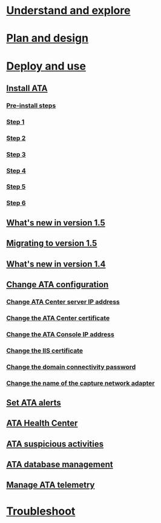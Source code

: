 # [Understand and explore](/ATA/understand/what-is-ata.html)
# [Plan and design](/ATA/plandesign/ata-capacity-planning.html)
# [Deploy and use](install-ata.md)
## [Install ATA](install-ata.md)
### [Pre-install steps](install-ata-preinstall.md)
### [Step 1](install-ata-step1.md)
### [Step 2](install-ata-step2.md)
### [Step 3](install-ata-step3.md)
### [Step 4](install-ata-step4.md)
### [Step 5](install-ata-step5.md)
### [Step 6](install-ata-step6.md)
## [What's new in version 1.5](whats-new-version-1.5.md)
## [Migrating to version 1.5](ata-update-1.5-migration-guide.md)
## [What's new in version 1.4](whats-new-version-1.4.md)
## [Change ATA configuration](modifying-ata-configuration.md)
### [Change ATA Center server IP address](modifying-ata-config-centerip.md)
### [Change the ATA Center certificate](modifying-ata-config-centercert.md)
### [Change the ATA Console IP address](modifying-ata-config-consoleip.md)
### [Change the IIS certificate](modifying-ata-config-iiscert.md)
### [Change the domain connectivity password](modifying-ata-config-dcpassword.md)
### [Change the name of the capture network adapter](modifying-ata-config-nicname.md)
## [Set ATA alerts](setting-ata-alerts.md)
## [ATA Health Center](ata-health-center.md)
## [ATA suspicious activities](working-with-suspicious-activities.md)
## [ATA database management](ata-database-management.md)
## [Manage ATA telemetry](manage-telemetry-settings.md)
# [Troubleshoot](/ATA/troubleshoot/troubleshooting-ata-using-logs.html)
